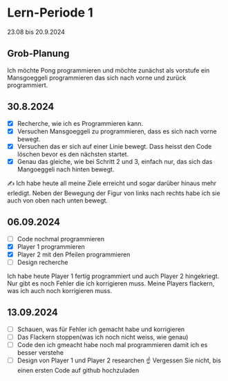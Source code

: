 # Lern-Periode 1

23.08 bis 20.9.2024

## Grob-Planung

Ich möchte Pong programmieren und möchte zunächst als vorstufe ein Mansgoeggeli programmieren das sich nach vorne und zurück programmiert.

## 30.8.2024

- [x] Recherche, wie ich es Programmieren kann.
- [x] Versuchen Mansgoeggeli zu programmieren, dass es sich nach vorne bewegt.
- [x] Versuchen das er sich auf einer Linie bewegt. Dass heisst den Code löschen bevor es den nächsten startet.
- [x] Genau das gleiche, wie bei Schritt 2 und 3, einfach nur, das sich das Mangoeggeli nach hinten bewegt.

✍️ Ich habe heute all meine Ziele erreicht und sogar darüber hinaus mehr erledigt.
Neben der Bewegung der Figur von links nach rechts habe ich sie auch von oben nach unten bewegt.


 ## 06.09.2024

- [ ] Code nochmal programmieren
- [x] Player 1 programmieren
- [x] Player 2 mit den Pfeilen programmieren
- [ ] Design recherche

Ich habe heute Player 1 fertig programmiert und auch Player 2 hingekriegt. 
Nur gibt es noch Fehler die ich korrigieren muss. Meine Players flackern, was ich auch noch korrigieren muss.

## 13.09.2024

- [ ] Schauen, was für Fehler ich gemacht habe und korrigieren
- [ ] Das Flackern stoppen(was ich noch nicht weiss, wie genau)
- [ ] Code den ich gmeacht habe noch mal programmieren damit ich es besser verstehe
- [ ] Design von Player 1 und Player 2 researchen
☝️ Vergessen Sie nicht, bis einen ersten Code auf github hochzuladen

